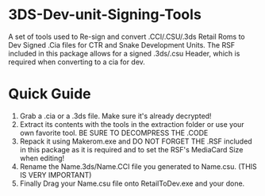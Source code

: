# 3DS-Dev-unit-Signing-Tools
A set of tools used to Re-sign and convert .CCI/.CSU/.3ds Retail Roms to Dev Signed .Cia files for CTR and Snake Development Units. The RSF included in this package allows for a signed .3ds/.csu Header, which is required when converting to a cia for dev.

# Quick Guide
1. Grab a .cia or a .3ds file. Make sure it's already decrypted!
2. Extract its contents with the tools in the extraction folder or use your own favorite tool. BE SURE TO DECOMPRESS THE .CODE
3. Repack it using Makerom.exe and DO NOT FORGET THE .RSF included in this package as it is required and to set the RSF's MediaCard Size when editing!
4. Rename the Name.3ds/Name.CCI file you generated to Name.csu. (THIS IS VERY IMPORTANT)
5. Finally Drag your Name.csu file onto RetailToDev.exe and your done.
